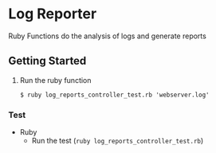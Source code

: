 # Log Reporter

Ruby Functions do the analysis of logs and generate reports

## Getting Started

1. Run the ruby function

   ```
   $ ruby log_reports_controller_test.rb 'webserver.log'
   ```
### Test
- Ruby
   - Run the test (`ruby log_reports_controller_test.rb`)
